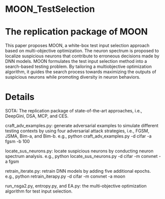 # MOON_TestSelection
# The replication package of MOON

This paper proposes MOON, a white-box test input selection approach based on multi-objective optimization. The neuron spectrum is proposed to
localize suspicious neurons that contribute to erroneous decisions made by DNN models. MOON formulates the test input selection method into a search-based testing problem. By tailoring a multiobjective optimization algorithm, it guides the search process towards maximizing the outputs of suspicious neurons while promoting diversity in neuron behaviors.

# Details
SOTA: The replication package of state-of-the-art approaches, i.e., DeepGini, DSA, MCP, and CES.

craft_adv_examples.py: generate adversarial examples to simulate different testing contexts by using four adversarial attack strategies, i.e., FGSM, JSMA, Bim-a, and Bim-b.
e.g., python craft_adv_examples.py -d cifar -a fgsm -b 100

locate_sus_neurons.py: locate suspicious neurons by conducting neuron spectrum analysis. 
e.g., python locate_sus_neurons.py -d cifar -m convnet -a fgsm

retrain_iterate.py: retrain DNN models by adding five additional epochs.
e.g., python retrain_iterapy.py -d cifar -m convnet -a moon

run_nsga2.py, entropy.py, and EA.py: the multi-objective optimization algorithm for test input selection.
